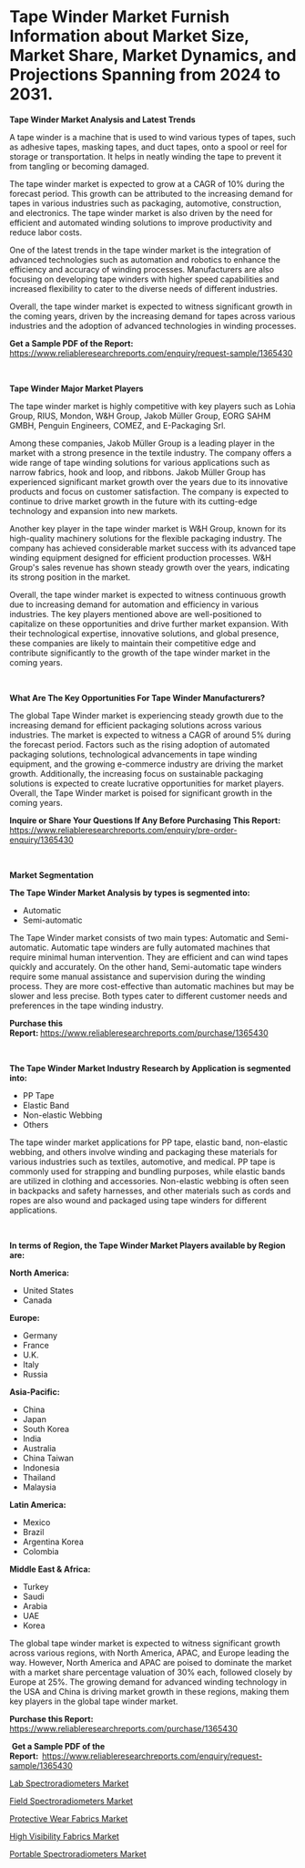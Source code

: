 <p><h1>Tape Winder Market Furnish Information about Market Size, Market Share, Market Dynamics, and Projections Spanning from 2024 to 2031.</h1></p><p><strong>Tape Winder Market Analysis and Latest Trends</strong></p>
<p><p>A tape winder is a machine that is used to wind various types of tapes, such as adhesive tapes, masking tapes, and duct tapes, onto a spool or reel for storage or transportation. It helps in neatly winding the tape to prevent it from tangling or becoming damaged.</p><p>The tape winder market is expected to grow at a CAGR of 10% during the forecast period. This growth can be attributed to the increasing demand for tapes in various industries such as packaging, automotive, construction, and electronics. The tape winder market is also driven by the need for efficient and automated winding solutions to improve productivity and reduce labor costs.</p><p>One of the latest trends in the tape winder market is the integration of advanced technologies such as automation and robotics to enhance the efficiency and accuracy of winding processes. Manufacturers are also focusing on developing tape winders with higher speed capabilities and increased flexibility to cater to the diverse needs of different industries.</p><p>Overall, the tape winder market is expected to witness significant growth in the coming years, driven by the increasing demand for tapes across various industries and the adoption of advanced technologies in winding processes.</p></p>
<p><strong>Get a Sample PDF of the Report:&nbsp;</strong> <a href="https://www.reliableresearchreports.com/enquiry/request-sample/1365430">https://www.reliableresearchreports.com/enquiry/request-sample/1365430</a></p>
<p>&nbsp;</p>
<p><strong>Tape Winder Major Market Players</strong></p>
<p><p>The tape winder market is highly competitive with key players such as Lohia Group, RIUS, Mondon, W&H Group, Jakob Müller Group, EORG SAHM GMBH, Penguin Engineers, COMEZ, and E-Packaging Srl. </p><p>Among these companies, Jakob Müller Group is a leading player in the market with a strong presence in the textile industry. The company offers a wide range of tape winding solutions for various applications such as narrow fabrics, hook and loop, and ribbons. Jakob Müller Group has experienced significant market growth over the years due to its innovative products and focus on customer satisfaction. The company is expected to continue to drive market growth in the future with its cutting-edge technology and expansion into new markets.</p><p>Another key player in the tape winder market is W&H Group, known for its high-quality machinery solutions for the flexible packaging industry. The company has achieved considerable market success with its advanced tape winding equipment designed for efficient production processes. W&H Group's sales revenue has shown steady growth over the years, indicating its strong position in the market.</p><p>Overall, the tape winder market is expected to witness continuous growth due to increasing demand for automation and efficiency in various industries. The key players mentioned above are well-positioned to capitalize on these opportunities and drive further market expansion. With their technological expertise, innovative solutions, and global presence, these companies are likely to maintain their competitive edge and contribute significantly to the growth of the tape winder market in the coming years.</p></p>
<p>&nbsp;</p>
<p><strong>What Are The Key Opportunities For Tape Winder Manufacturers?</strong></p>
<p><p>The global Tape Winder market is experiencing steady growth due to the increasing demand for efficient packaging solutions across various industries. The market is expected to witness a CAGR of around 5% during the forecast period. Factors such as the rising adoption of automated packaging solutions, technological advancements in tape winding equipment, and the growing e-commerce industry are driving the market growth. Additionally, the increasing focus on sustainable packaging solutions is expected to create lucrative opportunities for market players. Overall, the Tape Winder market is poised for significant growth in the coming years.</p></p>
<p><strong>Inquire or Share Your Questions If Any Before Purchasing This Report:</strong> <a href="https://www.reliableresearchreports.com/enquiry/pre-order-enquiry/1365430">https://www.reliableresearchreports.com/enquiry/pre-order-enquiry/1365430</a></p>
<p>&nbsp;</p>
<p><strong>Market Segmentation</strong></p>
<p><strong>The Tape Winder Market Analysis by types is segmented into:</strong></p>
<p><ul><li>Automatic</li><li>Semi-automatic</li></ul></p>
<p><p>The Tape Winder market consists of two main types: Automatic and Semi-automatic. Automatic tape winders are fully automated machines that require minimal human intervention. They are efficient and can wind tapes quickly and accurately. On the other hand, Semi-automatic tape winders require some manual assistance and supervision during the winding process. They are more cost-effective than automatic machines but may be slower and less precise. Both types cater to different customer needs and preferences in the tape winding industry.</p></p>
<p><strong>Purchase this Report:&nbsp;</strong><a href="https://www.reliableresearchreports.com/purchase/1365430">https://www.reliableresearchreports.com/purchase/1365430</a></p>
<p>&nbsp;</p>
<p><strong>The Tape Winder Market Industry Research by Application is segmented into:</strong></p>
<p><ul><li>PP Tape</li><li>Elastic Band</li><li>Non-elastic Webbing</li><li>Others</li></ul></p>
<p><p>The tape winder market applications for PP tape, elastic band, non-elastic webbing, and others involve winding and packaging these materials for various industries such as textiles, automotive, and medical. PP tape is commonly used for strapping and bundling purposes, while elastic bands are utilized in clothing and accessories. Non-elastic webbing is often seen in backpacks and safety harnesses, and other materials such as cords and ropes are also wound and packaged using tape winders for different applications.</p></p>
<p>&nbsp;</p>
<p><strong>In terms of Region, the Tape Winder Market Players available by Region are:</strong></p>
<p>
    <p> <strong> North America: </strong>
        <ul>
            <li>United States</li>
            <li>Canada</li>
        </ul>
        </p> 
    <p> <strong> Europe: </strong>
        <ul>
            <li>Germany</li>
            <li>France</li>
            <li>U.K.</li>
            <li>Italy</li>
            <li>Russia</li>
        </ul>
        </p> 
    <p> <strong> Asia-Pacific: </strong>
        <ul>
            <li>China</li>
            <li>Japan</li>
            <li>South Korea</li>
            <li>India</li>
            <li>Australia</li>
            <li>China Taiwan</li>
            <li>Indonesia</li>
            <li>Thailand</li>
            <li>Malaysia</li>
        </ul>
        </p> 
    <p> <strong> Latin America: </strong>
        <ul>
            <li>Mexico</li>
            <li>Brazil</li>
            <li>Argentina Korea</li>
            <li>Colombia</li>
        </ul>
        </p> 
    <p> <strong> Middle East & Africa: </strong>
        <ul>
            <li>Turkey</li>
            <li>Saudi</li>
            <li>Arabia</li>
            <li>UAE</li>
            <li>Korea</li>
        </ul>
    </p>
    </p>
<p><p>The global tape winder market is expected to witness significant growth across various regions, with North America, APAC, and Europe leading the way. However, North America and APAC are poised to dominate the market with a market share percentage valuation of 30% each, followed closely by Europe at 25%. The growing demand for advanced winding technology in the USA and China is driving market growth in these regions, making them key players in the global tape winder market.</p></p>
<p><strong>Purchase this Report: </strong><a href="https://www.reliableresearchreports.com/purchase/1365430">https://www.reliableresearchreports.com/purchase/1365430</a></p>
<p>&nbsp;<strong>Get a Sample PDF of the Report:&nbsp;&nbsp;</strong><a href="https://www.reliableresearchreports.com/enquiry/request-sample/1365430">https://www.reliableresearchreports.com/enquiry/request-sample/1365430</a></p>
<p><strong></strong></p>
<p><p><a href="https://medium.com/@krish.reportprime/lab-spectroradiometers-market-report-reveals-the-latest-trends-and-growth-opportunities-of-this-564853f00f1c">Lab Spectroradiometers Market</a></p><p><a href="https://medium.com/@krish.reportprime/field-spectroradiometers-market-exploring-market-share-market-trends-and-future-growth-430c673bef9a">Field Spectroradiometers Market</a></p><p><a href="https://github.com/jodemen/Market-Research-Report-List-1/blob/main/protective-wear-fabrics-market.md">Protective Wear Fabrics Market</a></p><p><a href="https://github.com/Sarissaschmalingtr6fz2739/Market-Research-Report-List-1/blob/main/high-visibility-fabrics-market.md">High Visibility Fabrics Market</a></p><p><a href="https://medium.com/@krish.reportprime/portable-spectroradiometers-market-analysis-its-cagr-market-segmentation-and-global-industry-ede0bf34b50e">Portable Spectroradiometers Market</a></p></p>